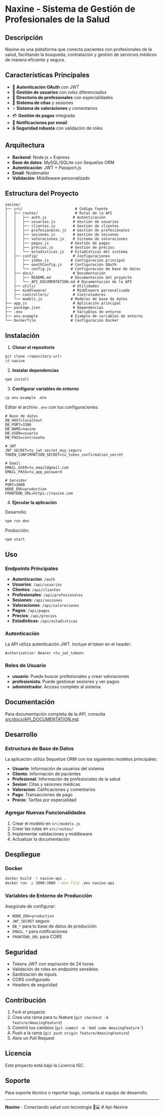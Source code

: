 # Naxine - Sistema de Gestión de Profesionales de la Salud

## Descripción

Naxine es una plataforma que conecta pacientes con profesionales de la salud, facilitando la búsqueda, contratación y gestión de servicios médicos de manera eficiente y segura.

## Características Principales

- 🔐 **Autenticación OAuth** con JWT
- 👥 **Gestión de usuarios** con roles diferenciados
- 🏥 **Directorio de profesionales** con especialidades
- 📅 **Sistema de citas** y sesiones
- ⭐ **Sistema de valoraciones** y comentarios
- 💳 **Gestión de pagos** integrada
- 📧 **Notificaciones por email**
- 🔒 **Seguridad robusta** con validación de roles

## Arquitectura

- **Backend**: Node.js + Express
- **Base de datos**: MySQL/SQLite con Sequelize ORM
- **Autenticación**: JWT + Passport.js
- **Email**: Nodemailer
- **Validación**: Middleware personalizado

## Estructura del Proyecto

```
naxine/
├── src/                        # Código fuente
│   ├── routes/                 # Rutas de la API
│   │   ├── auth.js            # Autenticación
│   │   ├── usuarios.js        # Gestión de usuarios
│   │   ├── clientes.js        # Gestión de clientes
│   │   ├── profesionales.js   # Gestión de profesionales
│   │   ├── sesiones.js        # Gestión de sesiones
│   │   ├── valoraciones.js    # Sistema de valoraciones
│   │   ├── pagos.js          # Gestión de pagos
│   │   ├── precios.js        # Gestión de precios
│   │   └── estadisticas.js   # Estadísticas del sistema
│   ├── config/                # Configuraciones
│   │   ├── index.js          # Configuración principal
│   │   ├── oauthConfig.js    # Configuración OAuth
│   │   └── config.js         # Configuración de base de datos
│   ├── docs/                  # Documentación
│   │   ├── README.md         # Documentación del proyecto
│   │   └── API_DOCUMENTATION.md # Documentación de la API
│   ├── utils/                 # Utilidades
│   ├── middleware/            # Middleware personalizado
│   ├── controllers/           # Controladores
│   └── models.js             # Modelos de base de datos
├── app.js                     # Aplicación principal
├── package.json               # Dependencias
├── .env                       # Variables de entorno
├── env.example               # Ejemplo de variables de entorno
└── Dockerfile                # Configuración Docker
```

## Instalación

1. **Clonar el repositorio**
```bash
git clone <repository-url>
cd naxine
```

2. **Instalar dependencias**
```bash
npm install
```

3. **Configurar variables de entorno**
```bash
cp env.example .env
```

Editar el archivo `.env` con tus configuraciones:
```env
# Base de datos
DB_HOST=localhost
DB_PORT=3306
DB_NAME=naxine
DB_USER=usuario
DB_PASS=contraseña

# JWT
JWT_SECRET=tu_jwt_secret_muy_seguro
TOKEN_CONFIRMATION_SECRET=tu_token_confirmation_secret

# Email
EMAIL_USER=tu_email@gmail.com
EMAIL_PASS=tu_app_password

# Servidor
PORT=3000
NODE_ENV=production
FRONTEND_URL=https://naxine.com
```

4. **Ejecutar la aplicación**

Desarrollo:
```bash
npm run dev
```

Producción:
```bash
npm start
```

## Uso

### Endpoints Principales

- **Autenticación**: `/auth`
- **Usuarios**: `/api/usuarios`
- **Clientes**: `/api/clientes`
- **Profesionales**: `/api/profesionales`
- **Sesiones**: `/api/sesiones`
- **Valoraciones**: `/api/valoraciones`
- **Pagos**: `/api/pagos`
- **Precios**: `/api/precios`
- **Estadísticas**: `/api/estadisticas`

### Autenticación

La API utiliza autenticación JWT. Incluye el token en el header:

```
Authorization: Bearer <tu_jwt_token>
```

### Roles de Usuario

- **usuario**: Puede buscar profesionales y crear valoraciones
- **profesionista**: Puede gestionar sesiones y ver pagos
- **administrador**: Acceso completo al sistema

## Documentación

Para documentación completa de la API, consulta [src/docs/API_DOCUMENTATION.md](./src/docs/API_DOCUMENTATION.md).

## Desarrollo

### Estructura de Base de Datos

La aplicación utiliza Sequelize ORM con los siguientes modelos principales:

- **Usuario**: Información de usuarios del sistema
- **Cliente**: Información de pacientes
- **Profesional**: Información de profesionales de la salud
- **Sesion**: Citas y sesiones médicas
- **Valoracion**: Calificaciones y comentarios
- **Pago**: Transacciones de pago
- **Precio**: Tarifas por especialidad

### Agregar Nuevas Funcionalidades

1. Crear el modelo en `src/models.js`
2. Crear las rutas en `src/routes/`
3. Implementar validaciones y middleware
4. Actualizar la documentación

## Despliegue

### Docker

```bash
docker build -t naxine-api .
docker run -p 3000:3000 --env-file .env naxine-api
```

### Variables de Entorno de Producción

Asegúrate de configurar:
- `NODE_ENV=production`
- `JWT_SECRET` seguro
- `DB_*` para tu base de datos de producción
- `EMAIL_*` para notificaciones
- `FRONTEND_URL` para CORS

## Seguridad

- Tokens JWT con expiración de 24 horas
- Validación de roles en endpoints sensibles
- Sanitización de inputs
- CORS configurado
- Headers de seguridad

## Contribución

1. Fork el proyecto
2. Crea una rama para tu feature (`git checkout -b feature/AmazingFeature`)
3. Commit tus cambios (`git commit -m 'Add some AmazingFeature'`)
4. Push a la rama (`git push origin feature/AmazingFeature`)
5. Abre un Pull Request

## Licencia

Este proyecto está bajo la Licencia ISC.

## Soporte

Para soporte técnico o reportar bugs, contacta al equipo de desarrollo.

---

**Naxine** - Conectando salud con tecnología 🏥💻
#   A p i - N e x i n e  
 